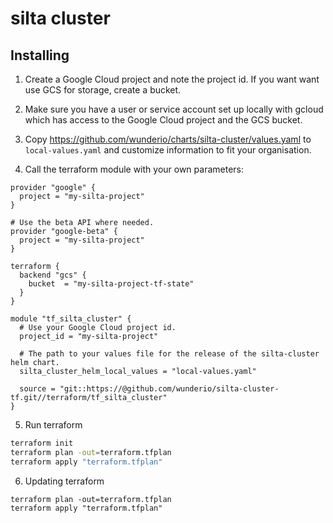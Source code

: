 # silta cluster

## Installing

1. Create a Google Cloud project and note the project id. If you want want use GCS for storage, create a bucket.

2. Make sure you have a user or service account set up locally with gcloud which has access to the Google Cloud project and the GCS bucket.

3. Copy https://github.com/wunderio/charts/silta-cluster/values.yaml to `local-values.yaml` and customize information to fit your organisation.

4. Call the terraform module with your own parameters:

```hcl-terraform
provider "google" {
  project = "my-silta-project"
}

# Use the beta API where needed.
provider "google-beta" {
  project = "my-silta-project"
}

terraform {
  backend "gcs" {
    bucket  = "my-silta-project-tf-state"
  }
}

module "tf_silta_cluster" {
  # Use your Google Cloud project id. 
  project_id = "my-silta-project"
  
  # The path to your values file for the release of the silta-cluster helm chart.
  silta_cluster_helm_local_values = "local-values.yaml"

  source = "git::https://@github.com/wunderio/silta-cluster-tf.git//terraform/tf_silta_cluster"
}
```

5. Run terraform
```bash
terraform init
terraform plan -out=terraform.tfplan
terraform apply "terraform.tfplan"
```

6. Updating terraform
```
terraform plan -out=terraform.tfplan
terraform apply "terraform.tfplan"
```
